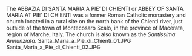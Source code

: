 The ABBAZIA DI SANTA MARIA A PIE’ DI CHIENTI or ABBEY OF SANTA MARIA AT PIE’ DI CHIENTI was a former Roman Catholic monastery and church located in a rural site on the north bank of the Chienti river, just outside of the town of Montecosaro Scalo, in the province of Macerata, region of Marche, Italy. The church is also known as the _Santissima Annunziata_. Santa_Maria_a_Piè_di_Chienti_01.JPG Santa_Maria_a_Piè_di_Chienti_02.JPG
